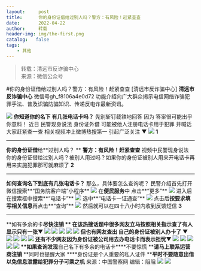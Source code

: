 ```yaml
---
layout:     post
title:      你的身份证借给过别人吗？警方：有风险！赶紧查查
date:       2022-04-22
author:     转载
header-img: img/the-first.png
catalog:   false
tags:
    - 其他
---
```


<blockquote><p>转载：清远市反诈骗中心<br>
来源：微信公众号</p></blockquote>

#你的身份证借给过别人吗？警方：有风险！赶紧查查
[清远市反诈骗中心]
**清远市反诈骗中心**
微信号gh_f8106a4e0d72
功能介绍向广大群众揭示电信网络诈骗犯罪手法、普及识骗防骗知识、传递反电诈最新资讯。

![]({{site.baseurl}}/postimg/3CxTSiafadcic5zyXUfbXLUClzlpaoknCpV4bErPg2kuuS97hoJJbNCtFOVZ9X0j5W26HDaregC5kibiaLGl8CPr9A.gif)
**你知道你的名下**
**有几张电话卡吗？**
先别斩钉截铁地回答
因为
答案很可能出乎你意料！
近日
民警现身说法
身份证外借
可能被他人注册电话卡用于犯罪
并喊话大家赶紧查一查
相关视频冲上微博热搜第一
引起广泛关注
▼
![]({{site.baseurl}}/postimg/vj1IicBgMQL5yc4ibuGzEEiaeJV0jkmQk9kd6PictbWGujQNkFrzxbXrnRyCwicoJ13BBUhYVT4cLfWD9icK8wTK4Z7Q.png)
**1**
***
**你的身份证借**给**过别人吗？
**
**警方：有风险！赶紧查查**
视频中民警现身说法
你的身份证借给过别人吗？被别人用过吗？如果你的身份证被别人用来开电话卡再用来实施犯罪那可就麻烦了
**2**
***
**如何查询名下到底有几张电话卡？**
那么，具体要怎么查询呢？
民警介绍首先打开微信搜索**“国务院客户端”小程序**
![]({{site.baseurl}}/postimg/vj1IicBgMQL5yc4ibuGzEEiaeJV0jkmQk9kSyX9mrkv5zbfIibD5VtNnp8ficQyFpN49mjtCV5xRke9xZ6GhPRWx9mA.jpeg)
在**便民服务**中
点击**“更多”**
![]({{site.baseurl}}/postimg/vj1IicBgMQL5yc4ibuGzEEiaeJV0jkmQk9kg6dkfzAzH2gibGCicNub61T52tiaDQIFQudfjWBoF6RxkRGib96cTOxyzg.png)
进入后在搜索框中搜索**“电话卡”**
![]({{site.baseurl}}/postimg/vj1IicBgMQL5yc4ibuGzEEiaeJV0jkmQk9knQaKeKCN9ypS4ydvCw36iaSIR3NUrvOxibicQzdCjuHGCy9ibibWdibzNgPA.png)
选中**“电话卡一证通查”**
![]({{site.baseurl}}/postimg/vj1IicBgMQL5yc4ibuGzEEiaeJV0jkmQk9kvyD5cRcjn8Mx6rYKzOx4DjMqvmIBF6siaibXvQWGbhVTepKozUAtNfHw.png)
点击后**按要求填写相关信息**再点击**“查询”**
![]({{site.baseurl}}/postimg/vj1IicBgMQL5yc4ibuGzEEiaeJV0jkmQk9k4RcAeCOQRJ03IDktVfTmBAaGFDSdv5g3zbbCsDZcn8IZufQTNMdZtg.jpeg)
然后就可以在四十八小时内收到反馈短信
**3**
***
**如有多余的卡****尽快注销
**
在该热搜话题中很多网友立马按照相关指示查了有人显示只有一张▼
![]({{site.baseurl}}/postimg/vj1IicBgMQL5yc4ibuGzEEiaeJV0jkmQk9kVBLUdFZTjqHicJaE1SUOcPuAP8CicUCRVoHASq75zneQkQFr3IemF0xg.jpeg)
![]({{site.baseurl}}/postimg/vj1IicBgMQL5yc4ibuGzEEiaeJV0jkmQk9k8OOjAUJdoh8GAynHl0ozSicU9q3vpjFUniblp6mkEnYsFfdkqYWVM0dA.jpeg)
![]({{site.baseurl}}/postimg/vj1IicBgMQL5yc4ibuGzEEiaeJV0jkmQk9k0RlVucLyPKgibuoTdaiafeCNkF0vyvJWN1Sjstwjgjf6uXqz4yRs7AIQ.jpeg)
![]({{site.baseurl}}/postimg/vj1IicBgMQL5yc4ibuGzEEiaeJV0jkmQk9kZK2CcEXcJIpRXd2310ficje9HicfRa1VcNpV5fD7Vhia6vZC6SqXian9fA.jpeg)
![]({{site.baseurl}}/postimg/vj1IicBgMQL5yc4ibuGzEEiaeJV0jkmQk9kwqTgFFWXZMkwhwaicSBLgHUsCXJwLEYlZ0bYsdVicCIlOiaMkhO3b1c6w.jpeg)
但也有网友查出
自己的身份证被别人办卡了
▼
![]({{site.baseurl}}/postimg/vj1IicBgMQL5yc4ibuGzEEiaeJV0jkmQk9kK42MPFFs5weicWntbEb0KTeJprUvYJheYrRvQCbsdgRFXup3fYeyWFQ.jpeg)
![]({{site.baseurl}}/postimg/vj1IicBgMQL5yc4ibuGzEEiaeJV0jkmQk9kW23icb7JZbWnyskuoKpiav0iaz1sTYYktRKAdkfkCafXwlicQmbzm6vTKQ.jpeg)
![]({{site.baseurl}}/postimg/vj1IicBgMQL5yc4ibuGzEEiaeJV0jkmQk9k0gCDNYKJmrHH4srf8VdiciajlcwpIUrJQTBAO9p35iboq29TShgqichnMA.jpeg)
![]({{site.baseurl}}/postimg/vj1IicBgMQL5yc4ibuGzEEiaeJV0jkmQk9k8gWaaaQ8C5P4Yyq5iaG52tWyiaIa1JwHsLUy3sw2d9wNvnicv0hNHh6gQ.jpeg)
还有不少网友因为身份证被公司用去办电话卡而表示担忧▼
![]({{site.baseurl}}/postimg/vj1IicBgMQL5yc4ibuGzEEiaeJV0jkmQk9kfvQpjcgOzhge7L1LIYpsicDdMxgzOLjTUZmiaWTTKY2GEUkvFqe26nhw.jpeg)
![]({{site.baseurl}}/postimg/vj1IicBgMQL5yc4ibuGzEEiaeJV0jkmQk9kT4opRJ8WsndUOT8rnb2xcG5styuCTibuOgIRI1RGjmWyldZIibkV8hfA.jpeg)
![]({{site.baseurl}}/postimg/vj1IicBgMQL5yc4ibuGzEEiaeJV0jkmQk9kcBddIzReBxic6TfvZ4yphaye468uYkVxQ8Mt7Bca5L7H88KQMSAicjyw.jpeg)
![]({{site.baseurl}}/postimg/vj1IicBgMQL5yc4ibuGzEEiaeJV0jkmQk9kz2TVBc8h6cUd5iaERXzLSEgKXtIQ4azOTs4lc7J8icrpynQ624uXjECg.jpeg)
![]({{site.baseurl}}/postimg/vj1IicBgMQL5yc4ibuGzEEiaeJV0jkmQk9kot56zSfxNfEJG7v2SyfHUgWl71Lxk97zLZWVCegH4DbTP5ZBnZD2Gw.jpeg)
**如果查询发现****自己名下有多余的电话卡****不要惊慌
****请马上联系运营商注销**
**同时也提醒大家
****身份证是个人重要的私人证件
****平时不要随意出借
****以免信息泄露****给犯罪分子可乘之机**
来源：中国警察网
编辑：阻阻
![]({{site.baseurl}}/postimg/SUycX2yckdJ5YVVCpDYl0c5CbMTO3KgBTesbSxe5zKHlm2GQsTWAFTgswCXscN6Y9vuJHFcE77orSK7ClzYOdg.jpeg)
![]({{site.baseurl}}/postimg/3CxTSiafadcic5zyXUfbXLUClzlpaoknCpErldQhhamfG7KH1qHGrr3icT9iaAoE1B4noSO7EewO2k8fys5pMuaoog.gif)
